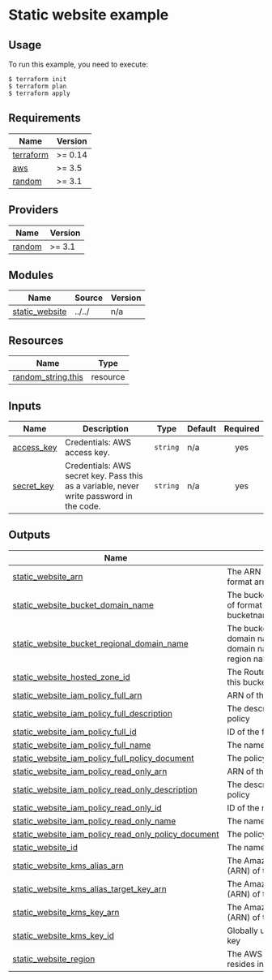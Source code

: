 # Static website example

## Usage

To run this example, you need to execute:

```
$ terraform init
$ terraform plan
$ terraform apply
```

<!-- BEGINNING OF PRE-COMMIT-TERRAFORM DOCS HOOK -->
## Requirements

| Name | Version |
|------|---------|
| <a name="requirement_terraform"></a> [terraform](#requirement\_terraform) | >= 0.14 |
| <a name="requirement_aws"></a> [aws](#requirement\_aws) | >= 3.5 |
| <a name="requirement_random"></a> [random](#requirement\_random) | >= 3.1 |

## Providers

| Name | Version |
|------|---------|
| <a name="provider_random"></a> [random](#provider\_random) | >= 3.1 |

## Modules

| Name | Source | Version |
|------|--------|---------|
| <a name="module_static_website"></a> [static\_website](#module\_static\_website) | ../../ | n/a |

## Resources

| Name | Type |
|------|------|
| [random_string.this](https://registry.terraform.io/providers/hashicorp/random/latest/docs/resources/string) | resource |

## Inputs

| Name | Description | Type | Default | Required |
|------|-------------|------|---------|:--------:|
| <a name="input_access_key"></a> [access\_key](#input\_access\_key) | Credentials: AWS access key. | `string` | n/a | yes |
| <a name="input_secret_key"></a> [secret\_key](#input\_secret\_key) | Credentials: AWS secret key. Pass this as a variable, never write password in the code. | `string` | n/a | yes |

## Outputs

| Name | Description |
|------|-------------|
| <a name="output_static_website_arn"></a> [static\_website\_arn](#output\_static\_website\_arn) | The ARN of the bucket. Will be of format arn:aws:s3:::bucketname. |
| <a name="output_static_website_bucket_domain_name"></a> [static\_website\_bucket\_domain\_name](#output\_static\_website\_bucket\_domain\_name) | The bucket domain name. Will be of format bucketname.s3.amazonaws.com. |
| <a name="output_static_website_bucket_regional_domain_name"></a> [static\_website\_bucket\_regional\_domain\_name](#output\_static\_website\_bucket\_regional\_domain\_name) | The bucket region-specific domain name. The bucket domain name including the region name. |
| <a name="output_static_website_hosted_zone_id"></a> [static\_website\_hosted\_zone\_id](#output\_static\_website\_hosted\_zone\_id) | The Route 53 Hosted Zone ID for this bucket's region. |
| <a name="output_static_website_iam_policy_full_arn"></a> [static\_website\_iam\_policy\_full\_arn](#output\_static\_website\_iam\_policy\_full\_arn) | ARN of the full right policy |
| <a name="output_static_website_iam_policy_full_description"></a> [static\_website\_iam\_policy\_full\_description](#output\_static\_website\_iam\_policy\_full\_description) | The description of the full right policy |
| <a name="output_static_website_iam_policy_full_id"></a> [static\_website\_iam\_policy\_full\_id](#output\_static\_website\_iam\_policy\_full\_id) | ID of the full right policy |
| <a name="output_static_website_iam_policy_full_name"></a> [static\_website\_iam\_policy\_full\_name](#output\_static\_website\_iam\_policy\_full\_name) | The name of the full right policy |
| <a name="output_static_website_iam_policy_full_policy_document"></a> [static\_website\_iam\_policy\_full\_policy\_document](#output\_static\_website\_iam\_policy\_full\_policy\_document) | The policy document |
| <a name="output_static_website_iam_policy_read_only_arn"></a> [static\_website\_iam\_policy\_read\_only\_arn](#output\_static\_website\_iam\_policy\_read\_only\_arn) | ARN of the read only policy |
| <a name="output_static_website_iam_policy_read_only_description"></a> [static\_website\_iam\_policy\_read\_only\_description](#output\_static\_website\_iam\_policy\_read\_only\_description) | The description of the read only policy |
| <a name="output_static_website_iam_policy_read_only_id"></a> [static\_website\_iam\_policy\_read\_only\_id](#output\_static\_website\_iam\_policy\_read\_only\_id) | ID of the read only policy |
| <a name="output_static_website_iam_policy_read_only_name"></a> [static\_website\_iam\_policy\_read\_only\_name](#output\_static\_website\_iam\_policy\_read\_only\_name) | The name of the read only policy |
| <a name="output_static_website_iam_policy_read_only_policy_document"></a> [static\_website\_iam\_policy\_read\_only\_policy\_document](#output\_static\_website\_iam\_policy\_read\_only\_policy\_document) | The policy document |
| <a name="output_static_website_id"></a> [static\_website\_id](#output\_static\_website\_id) | The name of the bucket. |
| <a name="output_static_website_kms_alias_arn"></a> [static\_website\_kms\_alias\_arn](#output\_static\_website\_kms\_alias\_arn) | The Amazon Resource Name (ARN) of the key alias |
| <a name="output_static_website_kms_alias_target_key_arn"></a> [static\_website\_kms\_alias\_target\_key\_arn](#output\_static\_website\_kms\_alias\_target\_key\_arn) | The Amazon Resource Name (ARN) of the target key identifier |
| <a name="output_static_website_kms_key_arn"></a> [static\_website\_kms\_key\_arn](#output\_static\_website\_kms\_key\_arn) | The Amazon Resource Name (ARN) of the key |
| <a name="output_static_website_kms_key_id"></a> [static\_website\_kms\_key\_id](#output\_static\_website\_kms\_key\_id) | Globally unique identifier for the key |
| <a name="output_static_website_region"></a> [static\_website\_region](#output\_static\_website\_region) | The AWS region this bucket resides in. |
<!-- END OF PRE-COMMIT-TERRAFORM DOCS HOOK -->
